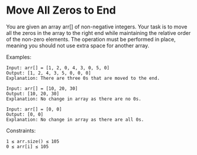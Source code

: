 # Move All Zeros to End
You are given an array arr[] of non-negative integers. Your task is to move all the zeros in the array to the right end while maintaining the relative order of the non-zero elements. The operation must be performed in place, meaning you should not use extra space for another array.

Examples: 
```declarative
Input: arr[] = [1, 2, 0, 4, 3, 0, 5, 0]
Output: [1, 2, 4, 3, 5, 0, 0, 0]
Explanation: There are three 0s that are moved to the end.
```
```declarative
Input: arr[] = [10, 20, 30]
Output: [10, 20, 30]
Explanation: No change in array as there are no 0s.
```
```declarative
Input: arr[] = [0, 0]
Output: [0, 0]
Explanation: No change in array as there are all 0s.
```

Constraints: 
```declarative
1 ≤ arr.size() ≤ 105
0 ≤ arr[i] ≤ 105

```